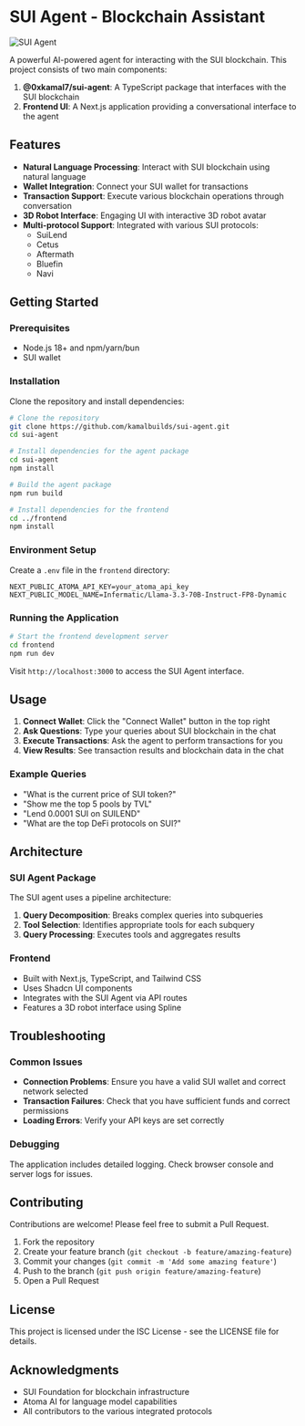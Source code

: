 # SUI Agent - Blockchain Assistant

![SUI Agent](https://sui.io/img/sui-logo.svg)

A powerful AI-powered agent for interacting with the SUI blockchain. This project consists of two main components:

1. **@0xkamal7/sui-agent**: A TypeScript package that interfaces with the SUI blockchain
2. **Frontend UI**: A Next.js application providing a conversational interface to the agent

## Features

- **Natural Language Processing**: Interact with SUI blockchain using natural language
- **Wallet Integration**: Connect your SUI wallet for transactions
- **Transaction Support**: Execute various blockchain operations through conversation
- **3D Robot Interface**: Engaging UI with interactive 3D robot avatar
- **Multi-protocol Support**: Integrated with various SUI protocols:
  - SuiLend
  - Cetus
  - Aftermath
  - Bluefin
  - Navi

## Getting Started

### Prerequisites

- Node.js 18+ and npm/yarn/bun
- SUI wallet

### Installation

Clone the repository and install dependencies:

```bash
# Clone the repository
git clone https://github.com/kamalbuilds/sui-agent.git
cd sui-agent

# Install dependencies for the agent package
cd sui-agent
npm install

# Build the agent package
npm run build

# Install dependencies for the frontend
cd ../frontend
npm install
```

### Environment Setup

Create a `.env` file in the `frontend` directory:

```
NEXT_PUBLIC_ATOMA_API_KEY=your_atoma_api_key
NEXT_PUBLIC_MODEL_NAME=Infermatic/Llama-3.3-70B-Instruct-FP8-Dynamic
```

### Running the Application

```bash
# Start the frontend development server
cd frontend
npm run dev
```

Visit `http://localhost:3000` to access the SUI Agent interface.

## Usage

1. **Connect Wallet**: Click the "Connect Wallet" button in the top right
2. **Ask Questions**: Type your queries about SUI blockchain in the chat
3. **Execute Transactions**: Ask the agent to perform transactions for you
4. **View Results**: See transaction results and blockchain data in the chat

### Example Queries

- "What is the current price of SUI token?"
- "Show me the top 5 pools by TVL"
- "Lend 0.0001 SUI on SUILEND"
- "What are the top DeFi protocols on SUI?"

## Architecture

### SUI Agent Package

The SUI agent uses a pipeline architecture:

1. **Query Decomposition**: Breaks complex queries into subqueries
2. **Tool Selection**: Identifies appropriate tools for each subquery
3. **Query Processing**: Executes tools and aggregates results

### Frontend

- Built with Next.js, TypeScript, and Tailwind CSS
- Uses Shadcn UI components
- Integrates with the SUI Agent via API routes
- Features a 3D robot interface using Spline

## Troubleshooting

### Common Issues

- **Connection Problems**: Ensure you have a valid SUI wallet and correct network selected
- **Transaction Failures**: Check that you have sufficient funds and correct permissions
- **Loading Errors**: Verify your API keys are set correctly

### Debugging

The application includes detailed logging. Check browser console and server logs for issues.

## Contributing

Contributions are welcome! Please feel free to submit a Pull Request.

1. Fork the repository
2. Create your feature branch (`git checkout -b feature/amazing-feature`)
3. Commit your changes (`git commit -m 'Add some amazing feature'`)
4. Push to the branch (`git push origin feature/amazing-feature`)
5. Open a Pull Request

## License

This project is licensed under the ISC License - see the LICENSE file for details.

## Acknowledgments

- SUI Foundation for blockchain infrastructure
- Atoma AI for language model capabilities
- All contributors to the various integrated protocols
